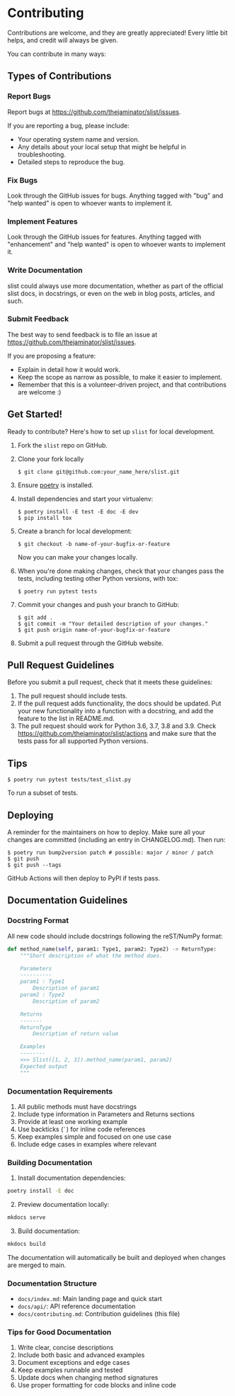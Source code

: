 # Contributing

Contributions are welcome, and they are greatly appreciated! Every little bit
helps, and credit will always be given.

You can contribute in many ways:

## Types of Contributions

### Report Bugs

Report bugs at https://github.com/thejaminator/slist/issues.

If you are reporting a bug, please include:

* Your operating system name and version.
* Any details about your local setup that might be helpful in troubleshooting.
* Detailed steps to reproduce the bug.

### Fix Bugs

Look through the GitHub issues for bugs. Anything tagged with "bug" and "help
wanted" is open to whoever wants to implement it.

### Implement Features

Look through the GitHub issues for features. Anything tagged with "enhancement"
and "help wanted" is open to whoever wants to implement it.

### Write Documentation

slist could always use more documentation, whether as part of the
official slist docs, in docstrings, or even on the web in blog posts,
articles, and such.

### Submit Feedback

The best way to send feedback is to file an issue at https://github.com/thejaminator/slist/issues.

If you are proposing a feature:

* Explain in detail how it would work.
* Keep the scope as narrow as possible, to make it easier to implement.
* Remember that this is a volunteer-driven project, and that contributions
  are welcome :)

## Get Started!

Ready to contribute? Here's how to set up `slist` for local development.

1. Fork the `slist` repo on GitHub.
2. Clone your fork locally

    ```
    $ git clone git@github.com:your_name_here/slist.git
    ```

3. Ensure [poetry](https://python-poetry.org/docs/) is installed.
4. Install dependencies and start your virtualenv:

    ```
    $ poetry install -E test -E doc -E dev
    $ pip install tox
    ```

5. Create a branch for local development:

    ```
    $ git checkout -b name-of-your-bugfix-or-feature
    ```

    Now you can make your changes locally.

6. When you're done making changes, check that your changes pass the
   tests, including testing other Python versions, with tox:

    ```
    $ poetry run pytest tests
    ```

7. Commit your changes and push your branch to GitHub:

    ```
    $ git add .
    $ git commit -m "Your detailed description of your changes."
    $ git push origin name-of-your-bugfix-or-feature
    ```

8. Submit a pull request through the GitHub website.

## Pull Request Guidelines

Before you submit a pull request, check that it meets these guidelines:

1. The pull request should include tests.
2. If the pull request adds functionality, the docs should be updated. Put
   your new functionality into a function with a docstring, and add the
   feature to the list in README.md.
3. The pull request should work for Python 3.6, 3.7, 3.8 and 3.9. Check
   https://github.com/thejaminator/slist/actions
   and make sure that the tests pass for all supported Python versions.

## Tips

```
$ poetry run pytest tests/test_slist.py
```

To run a subset of tests.


## Deploying

A reminder for the maintainers on how to deploy.
Make sure all your changes are committed (including an entry in CHANGELOG.md).
Then run:

```
$ poetry run bump2version patch # possible: major / minor / patch
$ git push
$ git push --tags
```

GitHub Actions will then deploy to PyPI if tests pass.

## Documentation Guidelines

### Docstring Format
All new code should include docstrings following the reST/NumPy format:

```python
def method_name(self, param1: Type1, param2: Type2) -> ReturnType:
    """Short description of what the method does.

    Parameters
    ----------
    param1 : Type1
        Description of param1
    param2 : Type2
        Description of param2

    Returns
    -------
    ReturnType
        Description of return value

    Examples
    --------
    >>> Slist([1, 2, 3]).method_name(param1, param2)
    Expected output
    """
```

### Documentation Requirements

1. All public methods must have docstrings
2. Include type information in Parameters and Returns sections
3. Provide at least one working example
4. Use backticks (`` ` ``) for inline code references
5. Keep examples simple and focused on one use case
6. Include edge cases in examples where relevant

### Building Documentation

1. Install documentation dependencies:
```bash
poetry install -E doc
```

2. Preview documentation locally:
```bash
mkdocs serve
```

3. Build documentation:
```bash
mkdocs build
```

The documentation will automatically be built and deployed when changes are merged to main.

### Documentation Structure

- `docs/index.md`: Main landing page and quick start
- `docs/api/`: API reference documentation
- `docs/contributing.md`: Contribution guidelines (this file)

### Tips for Good Documentation

1. Write clear, concise descriptions
2. Include both basic and advanced examples
3. Document exceptions and edge cases
4. Keep examples runnable and tested
5. Update docs when changing method signatures
6. Use proper formatting for code blocks and inline code
